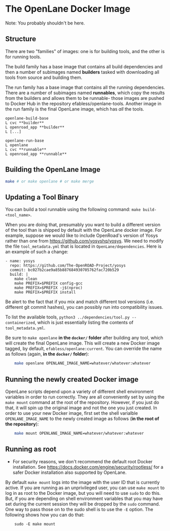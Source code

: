 # The OpenLane Docker Image
Note: You probably shouldn't be here.

## Structure

There are two "families" of images: one is for building tools, and the other is for running tools.

The build family has a base image that contains all build dependencies and then a number of subimages named **builders** tasked with downloading all tools from source and building them.

The run family has a base image that contains all the running dependencies. There are a number of subimages named **runnables**, which copy the results from the builders and allows them to be runnable- those images are pushed to Docker Hub in the repository efabless/openlane-tools. Another image in the run family is the final OpenLane image, which has *all* the tools.

```
openlane-build-base
L cvc **builder**
L openroad_app **builder**
L [...]

openlane-run-base
L openlane
L cvc **runnable**
L openroad_app **runnable**
```

## Building the OpenLane Image
```bash
make # or make openlane # or make merge
```

## Updating a Tool Binary

You can build a tool runnable using the following command: `make build-<tool_name>`.

When you are doing that, presumably you want to build a different version of the tool than is shipped by default with the OpenLane docker image. For example,  suppose we would like to include OpenRoad's version of Yosys rather than one from https://github.com/yosyshq/yosys. We need to modify the file `tool_metadata.yml` that is located in `OpenLane/dependencies`. Here is an example of such a change:

```
- name: yosys
  repo: https://github.com/The-OpenROAD-Project/yosys
  commit: bc027b2cae9a85b887684930705762fac720b529
  build: |
    make clean
    make PREFIX=$PREFIX config-gcc
    make PREFIX=$PREFIX -j$(nproc)
    make PREFIX=$PREFIX install
```

Be alert to the fact that if you mix and match different tool versions (i.e. different git commit hashes), you can possibly run into compatibility issues.

To list the available tools, `python3 ../dependencies/tool.py --containerized`, which is just essentially listing the contents of `tool_metadata.yml`.

Be sure to `make openlane` **in the `docker/` folder** after building any tool, which will create the final OpenLane image. This will create a new Docker image tagged, by default, `efabless/openlane:current`. You can override the name as follows (again, **in the `docker/` folder**):

```sh
    make openlane OPENLANE_IMAGE_NAME=whatever/whatever:whatever
```

## Running the newly created Docker image
OpenLane scripts depend upon a variety of different shell environment variables in order to run correctly. They are all conveniently set by using the `make mount` command at the root of the repository. However, if you just do that, it will spin up the original image and not the one you just created. In order to use your new Docker image, first set the shell varialble `OPENLANE_IMAGE_NAME` to the newly created image as follows (**in the root of the repository**):

```sh
    make mount OPENLANE_IMAGE_NAME=whatever/whatever:whatever
```

## Running as root
* For security reasons, we don't recommend the default root Docker installation. See https://docs.docker.com/engine/security/rootless/ for a safer Docker installation also supported by OpenLane.

By default `make mount` logs into the image with the user ID that is currently active. If you are running as an unprivileged user, you can use `make mount` to log in as root to the Docker image, but you will need to use `sudo` to do this. But, if you are depending on shell environment variables that you may have set during the current session they will be dropped by the `sudo` command. One way to pass those on to the sudo shell is to use the `-E` option. The following shows how you can do that:

```
    sudo -E make mount
```
